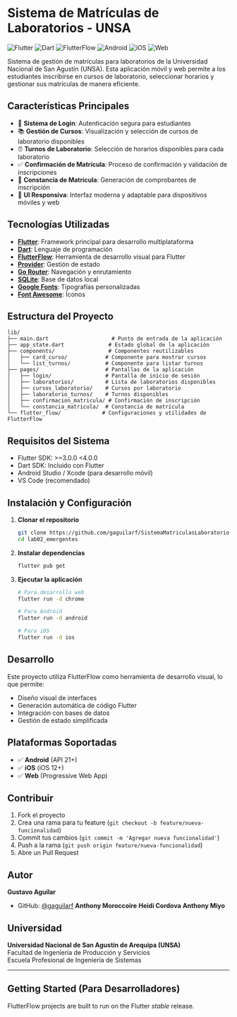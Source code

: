 # Sistema de Matrículas de Laboratorios - UNSA

![Flutter](https://img.shields.io/badge/Flutter-%2302569B.svg?style=for-the-badge&logo=Flutter&logoColor=white)
![Dart](https://img.shields.io/badge/dart-%230175C2.svg?style=for-the-badge&logo=dart&logoColor=white)
![FlutterFlow](https://img.shields.io/badge/FlutterFlow-%234285F4.svg?style=for-the-badge&logo=flutter&logoColor=white)
![Android](https://img.shields.io/badge/Android-3DDC84?style=for-the-badge&logo=android&logoColor=white)
![iOS](https://img.shields.io/badge/iOS-000000?style=for-the-badge&logo=ios&logoColor=white)
![Web](https://img.shields.io/badge/web-%23039BE5.svg?style=for-the-badge&logo=html5&logoColor=white)

Sistema de gestión de matrículas para laboratorios de la Universidad Nacional de San Agustín (UNSA). Esta aplicación móvil y web permite a los estudiantes inscribirse en cursos de laboratorio, seleccionar horarios y gestionar sus matrículas de manera eficiente.

## Características Principales

- 🔐 **Sistema de Login**: Autenticación segura para estudiantes
- 📚 **Gestión de Cursos**: Visualización y selección de cursos de laboratorio disponibles
- ⏰ **Turnos de Laboratorio**: Selección de horarios disponibles para cada laboratorio
- ✅ **Confirmación de Matrícula**: Proceso de confirmación y validación de inscripciones
- 📄 **Constancia de Matrícula**: Generación de comprobantes de inscripción
- 🎨 **UI Responsiva**: Interfaz moderna y adaptable para dispositivos móviles y web

## Tecnologías Utilizadas

- **[Flutter](https://flutter.dev/)**: Framework principal para desarrollo multiplataforma
- **[Dart](https://dart.dev/)**: Lenguaje de programación
- **[FlutterFlow](https://flutterflow.io/)**: Herramienta de desarrollo visual para Flutter
- **[Provider](https://pub.dev/packages/provider)**: Gestión de estado
- **[Go Router](https://pub.dev/packages/go_router)**: Navegación y enrutamiento
- **[SQLite](https://pub.dev/packages/sqflite)**: Base de datos local
- **[Google Fonts](https://pub.dev/packages/google_fonts)**: Tipografías personalizadas
- **[Font Awesome](https://pub.dev/packages/font_awesome_flutter)**: Íconos

## Estructura del Proyecto

```
lib/
├── main.dart                    # Punto de entrada de la aplicación
├── app_state.dart              # Estado global de la aplicación
├── components/                 # Componentes reutilizables
│   ├── card_curso/            # Componente para mostrar cursos
│   └── list_turnos/           # Componente para listar turnos
├── pages/                     # Pantallas de la aplicación
│   ├── login/                 # Pantalla de inicio de sesión
│   ├── laboratorios/          # Lista de laboratorios disponibles
│   ├── cursos_laboratorio/    # Cursos por laboratorio
│   ├── laboratorio_turnos/    # Turnos disponibles
│   ├── confirmacion_matricula/ # Confirmación de inscripción
│   └── constancia_matricula/  # Constancia de matrícula
└── flutter_flow/             # Configuraciones y utilidades de FlutterFlow
```

## Requisitos del Sistema

- Flutter SDK: >=3.0.0 <4.0.0
- Dart SDK: Incluido con Flutter
- Android Studio / Xcode (para desarrollo móvil)
- VS Code (recomendado)

## Instalación y Configuración

1. **Clonar el repositorio**
   ```bash
   git clone https://github.com/gaguilarf/SistemaMatriculasLaboratorio.git
   cd lab02_emergentes
   ```

2. **Instalar dependencias**
   ```bash
   flutter pub get
   ```

3. **Ejecutar la aplicación**
   ```bash
   # Para desarrollo web
   flutter run -d chrome
   
   # Para Android
   flutter run -d android
   
   # Para iOS
   flutter run -d ios
   ```

## Desarrollo

Este proyecto utiliza FlutterFlow como herramienta de desarrollo visual, lo que permite:

- Diseño visual de interfaces
- Generación automática de código Flutter
- Integración con bases de datos
- Gestión de estado simplificada

## Plataformas Soportadas

- ✅ **Android** (API 21+)
- ✅ **iOS** (iOS 12+)
- ✅ **Web** (Progressive Web App)

## Contribuir

1. Fork el proyecto
2. Crea una rama para tu feature (`git checkout -b feature/nueva-funcionalidad`)
3. Commit tus cambios (`git commit -m 'Agregar nueva funcionalidad'`)
4. Push a la rama (`git push origin feature/nueva-funcionalidad`)
5. Abre un Pull Request

## Autor

**Gustavo Aguilar**
- GitHub: [@gaguilarf](https://github.com/gaguilarf)
**Anthony Moroccoire**
**Heidi Cordova**
**Anthony Miyo**

## Universidad

**Universidad Nacional de San Agustín de Arequipa (UNSA)**  
Facultad de Ingeniería de Producción y Servicios  
Escuela Profesional de Ingeniería de Sistemas

---

## Getting Started (Para Desarrolladores)

FlutterFlow projects are built to run on the Flutter _stable_ release.
